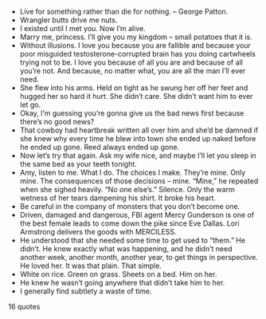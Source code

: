  - Live for something rather than die for nothing. – George Patton.
 - Wrangler butts drive me nuts.
 - I existed until I met you. Now I’m alive.
 - Marry me, princess. I’ll give you my kingdom – small potatoes that it is.
 - Without illusions. I love you because you are fallible and because your poor misguided testosterone-corrupted brain has you doing cartwheels trying not to be. I love you because of all you are and because of all you’re not. And because, no matter what, you are all the man I’ll ever need.
 - She flew into his arms. Held on tight as he swung her off her feet and hugged her so hard it hurt. She didn’t care. She didn’t want him to ever let go.
 - Okay, I’m guessing you’re gonna give us the bad news first because there’s no good news?
 - That cowboy had heartbreak written all over him and she’d be damned if she knew why every time he blew into town she ended up naked before he ended up gone. Reed always ended up gone.
 - Now let’s try that again. Ask my wife nice, and maybe I’ll let you sleep in the same bed as your teeth tonight.
 - Amy, listen to me. What I do. The choices I make. They’re mine. Only mine. The consequences of those decisions – mine. “Mine,” he repeated when she sighed heavily. “No one else’s.” Silence. Only the warm wetness of her tears dampening his shirt. It broke his heart.
 - Be careful in the company of monsters that you don’t become one.
 - Driven, damaged and dangerous, FBI agent Mercy Gunderson is one of the best female leads to come down the pike since Eve Dallas. Lori Armstrong delivers the goods with MERCILESS.
 - He understood that she needed some time to get used to “them.” He didn’t. He knew exactly what was happening, and he didn’t need another week, another month, another year, to get things in perspective. He loved her. It was that plain. That simple.
 - White on rice. Green on grass. Sheets on a bed. Him on her.
 - He knew he wasn’t going anywhere that didn’t take him to her.
 - I generally find subtlety a waste of time.

16 quotes
